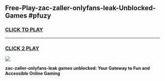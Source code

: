 
## Free-Play-zac-zaller-onlyfans-leak-Unblocked-Games #pfuzy
<h3>
<a href="https://news.freeplayer.one?title=zac-zaller-onlyfans-leak&ref=8M">CLICK TO PLAY</a></h3>
<hr>

<h3>
<a href="https://news.freeplayer.one?title=zac-zaller-onlyfans-leak&ref=8M">CLICK 2 PLAY</a>
  
</h3>

<a href="https://news.freeplayer.one?title=zac-zaller-onlyfans-leak&ref=8M"><img src="https://clearcache.store/games.png"></a>


**zac-zaller-onlyfans-leak games unblocked: Your Gateway to Fun and Accessible Online Gaming**
